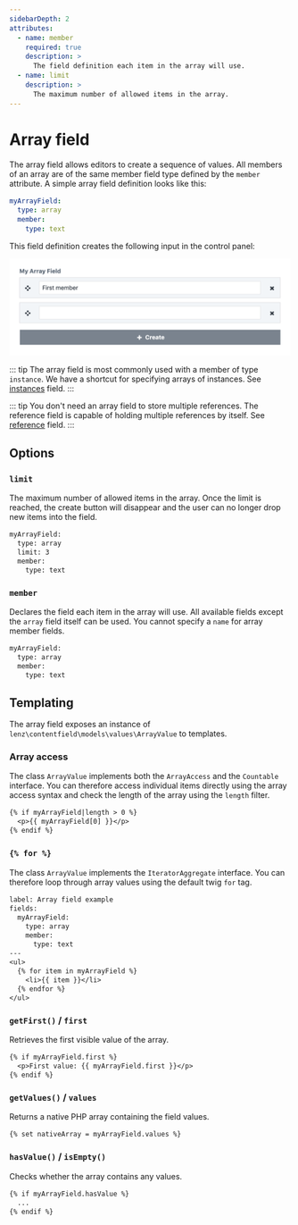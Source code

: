 ```yaml
---
sidebarDepth: 2
attributes:
  - name: member
    required: true
    description: >
      The field definition each item in the array will use.
  - name: limit
    description: >
      The maximum number of allowed items in the array.
---
```


# Array field

The array field allows editors to create a sequence of values. All members
of an array are of the same member field type defined by the `member`
attribute. A simple array field definition looks like this:

```yaml
myArrayField:
  type: array
  member:
    type: text
```

This field definition creates the following input in the control panel:

![An array field in the control panel](./images/array-field-01.png)

::: tip
The array field is most commonly used with a member of type `instance`. We have
a shortcut for specifying arrays of instances. See [instances](instances.md) field.
:::

::: tip
You don't need an array field to store multiple references. The reference field is
capable of holding multiple references by itself. See [reference](reference.md) field.
:::

## Options

<tcf-field-attribs />

### `limit`

The maximum number of allowed items in the array. Once the limit is reached,
the create button will disappear and the user can no longer drop new items into
the field.

```yaml{3}
myArrayField:
  type: array
  limit: 3
  member:
    type: text
```

### `member`

Declares the field each item in the array will use. All available fields
except the `array` field itself can be used. You cannot specify a `name`
for array member fields.

```yaml{3,4}
myArrayField:
  type: array
  member:
    type: text
```

## Templating

The array field exposes an instance of `lenz\contentfield\models\values\ArrayValue`
to templates.

### Array access

The class `ArrayValue` implements both the `ArrayAccess` and the `Countable` interface.
You can therefore access individual items directly using the array access syntax and
check the length of the array using the `length` filter.

```twig
{% if myArrayField|length > 0 %}
  <p>{{ myArrayField[0] }}</p>
{% endif %}
```

### `{% for %}`

The class `ArrayValue` implements the `IteratorAggregate` interface. You can therefore loop
through array values using the default twig `for` tag.

```twig
label: Array field example
fields:
  myArrayField:
    type: array
    member:
      type: text
---
<ul>
  {% for item in myArrayField %}
    <li>{{ item }}</li>
  {% endfor %}
</ul>
```

### `getFirst()` / `first`

Retrieves the first visible value of the array.

```twig
{% if myArrayField.first %}
  <p>First value: {{ myArrayField.first }}</p>
{% endif %}
```

### `getValues()` / `values`

Returns a native PHP array containing the field values.

```twig
{% set nativeArray = myArrayField.values %}
```

### `hasValue()` / `isEmpty()`

Checks whether the array contains any values.

```twig
{% if myArrayField.hasValue %}
  ...
{% endif %}
```
